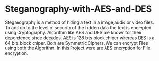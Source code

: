 # Steganography-with-AES-and-DES
Steganography is a method of hiding a text in a image,audio or video files.
To add up to the level of security of the hidden data the text is encrypted using Cryptography.
Algorithm like AES and DES are known for their dependence since decades.
AES is 128 bits block chiper whereas DES is a 64 bits block chiper.
Both are Symmetric Ciphers.
We can encrypt Files using both the Algorithm.
In this Project were are AES encryption for File encryption.

